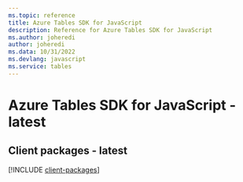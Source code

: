 ```yaml
---
ms.topic: reference
title: Azure Tables SDK for JavaScript
description: Reference for Azure Tables SDK for JavaScript
ms.author: joheredi
author: joheredi
ms.data: 10/31/2022
ms.devlang: javascript
ms.service: tables
---
```

# Azure Tables SDK for JavaScript - latest

## Client packages - latest
[!INCLUDE [client-packages](tables-client-index.md)]